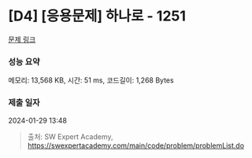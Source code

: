 # [D4] [응용문제] 하나로 - 1251 

[문제 링크](https://swexpertacademy.com/main/code/problem/problemDetail.do?contestProbId=AV15StKqAQkCFAYD) 

### 성능 요약

메모리: 13,568 KB, 시간: 51 ms, 코드길이: 1,268 Bytes

### 제출 일자

2024-01-29 13:48



> 출처: SW Expert Academy, https://swexpertacademy.com/main/code/problem/problemList.do
